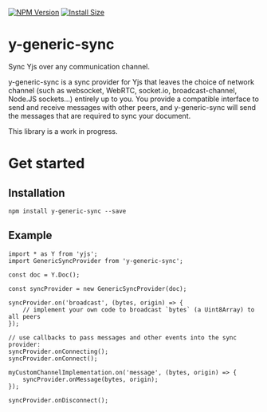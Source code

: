 [![NPM Version](http://img.shields.io/npm/v/y-generic-sync.svg?style=flat)](https://www.npmjs.org/package/y-generic-sync)
[![Install Size](https://packagephobia.now.sh/badge?p=y-generic-sync)](https://packagephobia.now.sh/result?p=y-generic-sync)

# y-generic-sync

Sync Yjs over any communication channel.

y-generic-sync is a sync provider for Yjs that leaves the choice of network channel (such as websocket, WebRTC, socket.io, broadcast-channel, Node.JS sockets...) entirely up to you. You provide a compatible interface to send and receive messages with other peers, and y-generic-sync will send the messages that are required to sync your document.

This library is a work in progress.

# Get started

## Installation

    npm install y-generic-sync --save

## Example

    import * as Y from 'yjs';
    import GenericSyncProvider from 'y-generic-sync';

    const doc = Y.Doc();

    const syncProvider = new GenericSyncProvider(doc);

    syncProvider.on('broadcast', (bytes, origin) => {
        // implement your own code to broadcast `bytes` (a Uint8Array) to all peers
    });

    // use callbacks to pass messages and other events into the sync provider:
    syncProvider.onConnecting();
    syncProvider.onConnect();

    myCustomChannelImplementation.on('message', (bytes, origin) => {
        syncProvider.onMessage(bytes, origin);
    });

    syncProvider.onDisconnect();